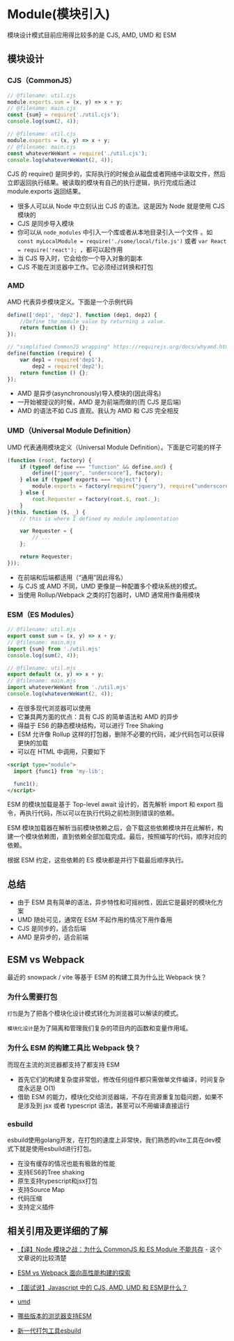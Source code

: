 # Module(模块引入)

模块设计模式目前应用得比较多的是 CJS, AMD, UMD 和 ESM 

## 模块设计

### CJS（CommonJS）

```js
// @filename: util.cjs 
module.exports.sum = (x, y) => x + y; 
// @filename: main.cjs 
const {sum} = require('./util.cjs'); 
console.log(sum(2, 4));
```

```js
// @filename: util.cjs 
module.exports = (x, y) => x + y; 
// @filename: main.cjs 
const whateverWeWant = require('./util.cjs'); 
console.log(whateverWeWant(2, 4));
```

CJS 的 require() 是同步的，实际执行的时候会从磁盘或者网络中读取文件，然后立即返回执行结果。被读取的模块有自己的执行逻辑，执行完成后通过 module.exports 返回结果。

- 很多人可以从 Node 中立刻认出 CJS 的语法。这是因为 Node 就是使用 CJS 模块的
- CJS 是同步导入模块
- 你可以从 `node_modules` 中引入一个库或者从本地目录引入一个文件 。如 `const myLocalModule = require('./some/local/file.js')` 或者 `var React = require('react'); `，都可以起作用
- 当 CJS 导入时，它会给你一个导入对象的副本
- CJS 不能在浏览器中工作。它必须经过转换和打包

### AMD

AMD 代表异步模块定义。下面是一个示例代码

```js
define(['dep1', 'dep2'], function (dep1, dep2) {
    //Define the module value by returning a value.
    return function () {};
});
```

```js
// "simplified CommonJS wrapping" https://requirejs.org/docs/whyamd.html
define(function (require) {
    var dep1 = require('dep1'),
        dep2 = require('dep2');
    return function () {};
});
```

- AMD 是异步(asynchronously)导入模块的(因此得名)
- 一开始被提议的时候，AMD 是为前端而做的(而 CJS 是后端)
- AMD 的语法不如 CJS 直观。我认为 AMD 和 CJS 完全相反

### UMD（Universal Module Definition）

UMD 代表通用模块定义（Universal Module Definition）。下面是它可能的样子

```js
(function (root, factory) {
    if (typeof define === "function" && define.amd) {
        define(["jquery", "underscore"], factory);
    } else if (typeof exports === "object") {
        module.exports = factory(require("jquery"), require("underscore"));
    } else {
        root.Requester = factory(root.$, root._);
    }
}(this, function ($, _) {
    // this is where I defined my module implementation

    var Requester = { 
        // ... 
    };

    return Requester;
}));
```

- 在前端和后端都适用（“通用”因此得名）
- 与 CJS 或 AMD 不同，UMD 更像是一种配置多个模块系统的模式。
- 当使用 Rollup/Webpack 之类的打包器时，UMD 通常用作备用模块


### ESM（ES Modules）

```js
// @filename: util.mjs 
export const sum = (x, y) => x + y; 
// @filename: main.mjs 
import {sum} from './util.mjs' 
console.log(sum(2, 4));
```

```js
// @filename: util.mjs 
export default (x, y) => x + y; 
// @filename: main.mjs 
import whateverWeWant from './util.mjs' 
console.log(whateverWeWant(2, 4));
```

- 在很多现代浏览器可以使用
- 它兼具两方面的优点：具有 CJS 的简单语法和 AMD 的异步
- 得益于 ES6 的静态模块结构，可以进行  Tree Shaking
- ESM 允许像 Rollup 这样的打包器，删除不必要的代码，减少代码包可以获得更快的加载
- 可以在 HTML 中调用，只要如下

```html
<script type="module">
  import {func1} from 'my-lib';

  func1();
</script>
```

ESM 的模块加载是基于 Top-level await 设计的，首先解析 import 和 export 指令，再执行代码，所以可以在执行代码之前检测到错误的依赖。

ESM 模块加载器在解析当前模块依赖之后，会下载这些依赖模块并在此解析，构建一个模块依赖图，直到依赖全部加载完成。最后，按照编写的代码，顺序对应的依赖。

根据 ESM 约定，这些依赖的 ES 模块都是并行下载最后顺序执行。


## 总结

- 由于 ESM 具有简单的语法，异步特性和可摇树性，因此它是最好的模块化方案
- UMD 随处可见，通常在 ESM 不起作用的情况下用作备用
- CJS 是同步的，适合后端
- AMD 是异步的，适合前端


## ESM vs Webpack

最近的 snowpack / vite 等基于 ESM 的构建工具为什么比 Webpack 快？

### 为什么需要打包

`打包`是为了把各个模块化设计模式转化为浏览器可以解读的模式。

`模块化设计`是为了隔离和管理我们复杂的项目内的函数和变量作用域。


### 为什么 ESM 的构建工具比 Webpack 快？

而现在主流的浏览器都支持了都支持 ESM 

- 首先它们的构建复杂度非常低，修改任何组件都只需做单文件编译，时间复杂度永远是 O(1)
- 借助 ESM 的能力，模块化交给浏览器端，不存在资源重复加载问题，如果不是涉及到 jsx 或者 typescript 语法，甚至可以不用编译直接运行

### esbuild 

esbuild使用golang开发，在打包的速度上非常快，我们熟悉的vite工具在dev模式下就是使用esbuild进行打包。

- 在没有缓存的情况也能有极致的性能
- 支持ES6的Tree shaking
- 原生支持typescript和jsx打包
- 支持Source Map
- 代码压缩
- 支持定义插件

## 相关引用及更详细的了解

- [【译】Node 模块之战：为什么 CommonJS 和 ES Module 不能共存](https://juejin.cn/post/6865557155102064648) - 这个文章说的比较清楚

- [ESM vs Webpack 面向高性能构建的探索](https://juejin.cn/post/6947890290896142350)

- [【面试说】Javascript 中的 CJS, AMD, UMD 和 ESM是什么？](https://juejin.cn/post/6935973925004247077)

- [umd](https://github.com/umdjs/umd/)

- [哪些版本的浏览器支持ESM](https://jakearchibald.com/2017/es-modules-in-browsers/)

- [新一代打包工具esbuild](https://juejin.cn/post/6992860503278092302)